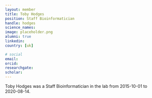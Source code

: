 ```yaml
---
layout: member
title: Toby Hodges
position: Staff Bioinformatician
handle: hodges
science_names:
image: placeholder.png
alumni: true
linkedin:
country: [uk]

# social
email:
orcid:
researchgate:
scholar:
---
```


Toby Hodges was a Staff Bioinformatician in the lab from 2015-10-01 to 2020-08-14.